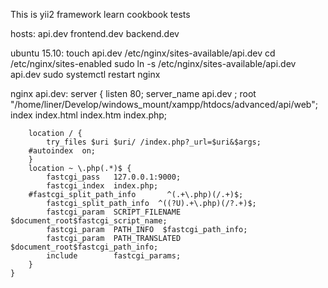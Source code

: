 This is yii2 framework learn cookbook tests

 hosts:
 	api.dev
 	frontend.dev
 	backend.dev
 
 ubuntu 15.10:
 	touch api.dev
 	/etc/nginx/sites-available/api.dev 
 	cd /etc/nginx/sites-enabled
 	sudo ln -s /etc/nginx/sites-available/api.dev api.dev
 	sudo systemctl restart nginx
 	
 nginx api.dev:
 	server {
        listen       80;
        server_name  api.dev ;
        root   "/home/liner/Develop/windows_mount/xampp/htdocs/advanced/api/web";
	index  index.html index.htm index.php;
	
        location / {
            try_files $uri $uri/ /index.php?_url=$uri&$args;
	    #autoindex  on;
        }
        location ~ \.php(.*)$ {
            fastcgi_pass   127.0.0.1:9000;
            fastcgi_index  index.php;
	    #fastcgi_split_path_info       ^(.+\.php)(/.+)$;
            fastcgi_split_path_info  ^((?U).+\.php)(/?.+)$;
            fastcgi_param  SCRIPT_FILENAME  $document_root$fastcgi_script_name;
            fastcgi_param  PATH_INFO  $fastcgi_path_info;
            fastcgi_param  PATH_TRANSLATED  $document_root$fastcgi_path_info;
            include        fastcgi_params;
        }
	}